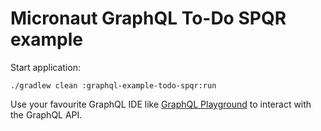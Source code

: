 # Micronaut GraphQL To-Do SPQR example

Start application:

    ./gradlew clean :graphql-example-todo-spqr:run

Use your favourite GraphQL IDE like [GraphQL Playground](https://github.com/prisma/graphql-playground) to interact with the GraphQL API.
